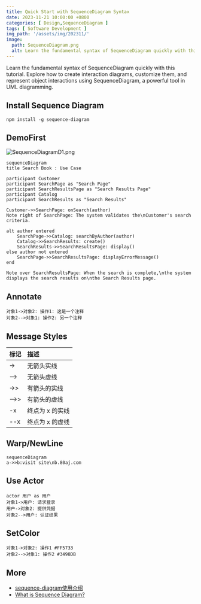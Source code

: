 ```yaml
---
title: Quick Start with SequenceDiagram Syntax
date: 2023-11-21 10:00:00 +0800
categories: [ Design,SequenceDiagram ]
tags: [ Software Development ]
img_path: '/assets/img/202311/'
image:
  path: SequenceDiagram.png
  alt: Learn the fundamental syntax of SequenceDiagram quickly with this tutorial
---
```


Learn the fundamental syntax of SequenceDiagram quickly with this tutorial. Explore how to create interaction diagrams, customize them, and represent object interactions using SequenceDiagram, a powerful tool in UML diagramming.



## Install Sequence Diagram

```shell
npm install -g sequence-diagram
```

## DemoFirst

![SequenceDiagramD1.png](SequenceDiagramD1.png)

```shell
sequenceDiagram
title Search Book : Use Case

participant Customer
participant SearchPage as "Search Page"
participant SearchResultsPage as "Search Results Page"
participant Catalog
participant SearchResults as "Search Results"

Customer->>SearchPage: onSearch(author)
Note right of SearchPage: The system validates the\nCustomer's search criteria.

alt author entered
    SearchPage->>Catalog: searchByAuthor(author)
    Catalog->>SearchResults: create()
    SearchResults->>SearchResultsPage: display()
else author not entered
    SearchPage->>SearchResultsPage: displayErrorMessage()
end

Note over SearchResultsPage: When the search is complete,\nthe system displays the search results on\nthe Search Results page.

```

## Annotate

```shell
对象1->对象2: 操作1: 这是一个注释
对象2-->对象1: 操作2: 另一个注释
```

## Message Styles

| 标记   | 描述         |
|:-----|:-----------|
| ->	  | 无箭头实线      |
| -->  | 	无箭头虚线     |
| ->>  | 	有箭头的实线    |
| -->> | 	有箭头的虚线    |
| -x	  | 终点为 x 的实线  |
| --x  | 	终点为 x 的虚线 |

## Warp/NewLine

```shell
sequenceDiagram
a->>b:visit site\nb.80aj.com
```

## Use Actor

```shell
actor 用户 as 用户
对象1->用户: 请求登录
用户->对象2: 提供凭据
对象2-->用户: 认证结果
```

## SetColor

```shell
对象1->对象2: 操作1 #FF5733
对象2-->对象1: 操作2 #3498DB
```

## More

- [sequence-diagram使用介绍](https://pintorajs.vercel.app/zh-CN/docs/diagrams/sequence-diagram/)
- [What is Sequence Diagram?](https://www.visual-paradigm.com/guide/uml-unified-modeling-language/what-is-sequence-diagram/)
